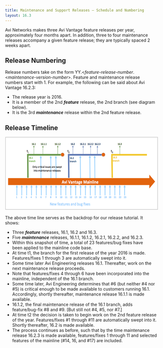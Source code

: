 ```yaml
---
title: Maintenance and Support Releases — Schedule and Numbering
layout: 16.3
---
```

Avi Networks makes three Avi Vantage feature releases per year, approximately four months apart. In addition, three to four maintenance releases accompany a given feature release; they are typically spaced 2 weeks apart.

## Release Numbering

Release numbers take on the form YY.<*feature-release-number*.<*maintenance-version-number*>. Feature and maintenance release numbers start with 1. For example, the following can be said about Avi Vantage 16.2.3:

* The release year is 2016.
* It is a member of the 2nd ***feature*** release, the 2nd branch (see diagram below).
* It is the 3rd ***maintenance*** release within the 2nd feature release. 

## Release Timeline

<a href="img/release_timeline.png"><img class="aligncenter wp-image-17097" src="img/release_timeline.png" alt="typical Avi Vantage release timeline" width="600" height="241"></a>

The above time line serves as the backdrop for our release tutorial. It shows:

* Three ***feature*** releases, 16.1, 16.2 and 16.3.
* Five ***maintenance*** releases, 16.1.1, 16.1.2, 16.2.1, 16.2.2, and 16.2.3.
* Within this snapshot of time, a total of 23 features/bug fixes have been applied to the mainline code base.
* At time t1, the branch for the first release of the year 2016 is made. Features/fixes 1 through 3 are automatically swept into it.
* Some time later Avi Engineering releases 16.1. Thereafter, work on the next maintenance release proceeds.
* Note that features/fixes 4 through 6 have been incorporated into the mainline, independent of the 16.1 branch.
* Some time later, Avi Engineering determines that #6 (but neither #4 nor #5) is critical enough to be made available to customers running 16.1. Accordingly, shortly thereafter, maintenance release 16.1.1 is made available.
* 16.1.2, the final maintenance release of the 16.1 branch, adds feature/bug-fix #8 and #9. [But still not #4, #5, nor #7.]
* At time t2 the decision is taken to begin work on the 2nd feature release of the year. Features/fixes #1 through #11 are automatically swept into it. Shortly thereafter, 16.2 is made available.
* The process continues as before, such that by the time maintenance release 16.2.3 is made available, features/fixes 1 through 11 and selected features of the mainline (#14, 16, and #17) are included. 